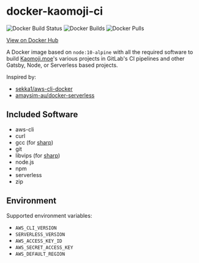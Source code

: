 # docker-kaomoji-ci

![Docker Build Status](https://img.shields.io/docker/build/jckcthbrt/kaomoji-ci.svg)
![Docker Builds](https://img.shields.io/docker/automated/jckcthbrt/kaomoji-ci.svg)
![Docker Pulls](https://img.shields.io/docker/pulls/jckcthbrt/kaomoji-ci.svg)

[View on Docker Hub](https://hub.docker.com/r/jckcthbrt/kaomoji-ci/)

A Docker image based on `node:10-alpine` with all the required software to build [Kaomoji.moe](https://kaomoji.moe/)'s various projects in GitLab's CI pipelines and other Gatsby, Node, or Serverless based projects.

Inspired by:
  * [sekka1/aws-cli-docker](https://github.com/sekka1/aws-cli-docker)
  * [amaysim-au/docker-serverless](https://github.com/amaysim-au/docker-serverless)

## Included Software

* aws-cli
* curl
* gcc (for [sharp](http://sharp.pixelplumbing.com/en/stable/install/))
* git
* libvips (for [sharp](http://sharp.pixelplumbing.com/en/stable/install/))
* node.js
* npm
* serverless
* zip

## Environment

Supported environment variables:

* `AWS_CLI_VERSION`
* `SERVERLESS_VERSION`
* `AWS_ACCESS_KEY_ID`
* `AWS_SECRET_ACCESS_KEY`
* `AWS_DEFAULT_REGION`
